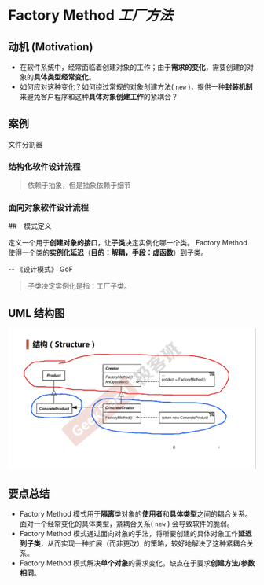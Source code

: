 # Factory Method *工厂方法*

## 动机 (Motivation)

* 在软件系统中，经常面临着创建对象的工作；由于**需求的变化**，需要创建的对象的**具体类型经常变化**。
* 如何应对这种变化？如何绕过常规的对象创建方法( `new` )，提供一种**封装机制**来避免客户程序和这种**具体对象创建工作**的紧耦合？

## 案例

文件分割器

### 结构化软件设计流程

> 依赖于抽象，但是抽象依赖于细节

### 面向对象软件设计流程

##　模式定义

定义一个用于**创建对象的接口**，让**子类**决定实例化哪一个类。 Factory Method 使得一个类的**实例化延迟**（**目的：解耦，手段：虚函数**）到子类。

-- 《设计模式》 GoF

> 子类决定实例化是指：工厂子类。

## UML 结构图

![UML](./UML.png)

## 要点总结

* Factory Method 模式用于**隔离**类对象的**使用者**和**具体类型**之间的耦合关系。面对一个经常变化的具体类型，紧耦合关系( `new` ) 会导致软件的脆弱。
* Factory Method 模式通过面向对象的手法，将所要创建的具体对象工作**延迟到子类**，从而实现一种扩展（而非更改）的策略，较好地解决了这种紧耦合关系。
* Factory Method 模式解决**单个对象**的需求变化。缺点在于要求**创建方法/参数相同**。
